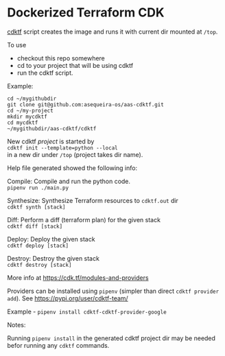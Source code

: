 # Dockerized Terraform CDK

[cdktf](./cdktf) script creates the image
and runs it with current dir mounted at `/top`.

To use

- checkout this repo somewhere
- cd to your project that will be using cdktf
- run the cdktf script.

Example:

```
cd ~/mygithubdir
git clone git@github.com:asequeira-os/aas-cdktf.git
cd ~/my-project
mkdir mycdktf
cd mycdktf
~/mygithubdir/aas-cdktf/cdktf
```

New cdktf *project* is started by  
`cdktf init --template=python --local`  
in a new dir under `/top` (project takes dir name).

Help file generated showed the following info:

Compile: Compile and run the python code.  
`pipenv run ./main.py`

Synthesize: Synthesize Terraform resources to `cdktf.out` dir  
`cdktf synth [stack]`

Diff: Perform a diff (terraform plan) for the given stack  
`cdktf diff [stack]`

Deploy: Deploy the given stack  
`cdktf deploy [stack]`

Destroy: Destroy the given stack  
`cdktf destroy [stack]`

More info at <https://cdk.tf/modules-and-providers>

Providers can be installed using `pipenv`
(simpler than direct `cdktf provider add`).
See <https://pypi.org/user/cdktf-team/>

Example - `pipenv install cdktf-cdktf-provider-google`

Notes:

Running `pipenv install` in the generated cdktf project dir
may be needed befor running any `cdktf` commands.
